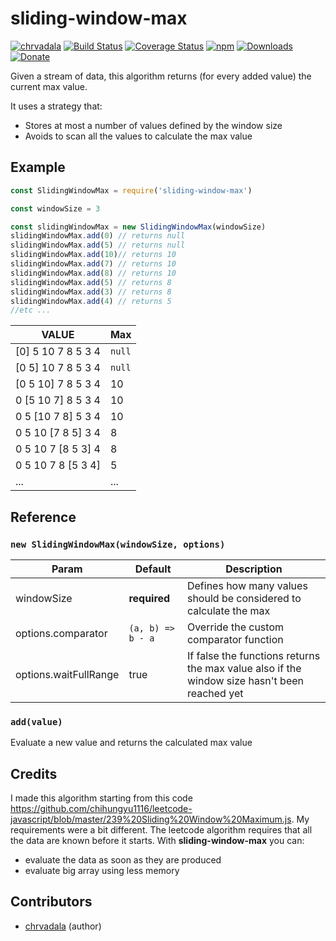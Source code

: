 # sliding-window-max

[![chrvadala](https://img.shields.io/badge/website-chrvadala-orange.svg)](https://chrvadala.github.io)
[![Build Status](https://travis-ci.org/chrvadala/sliding-window-max.svg?branch=master)](https://travis-ci.org/chrvadala/sliding-window-max)
[![Coverage Status](https://coveralls.io/repos/github/chrvadala/sliding-window-max/badge.svg?branch=master)](https://coveralls.io/github/chrvadala/sliding-window-max?branch=master)
[![npm](https://img.shields.io/npm/v/sliding-window-max.svg?maxAge=2592000?style=plastic)](https://www.npmjs.com/package/sliding-window-max)
[![Downloads](https://img.shields.io/npm/dm/sliding-window-max.svg)](https://www.npmjs.com/package/sliding-window-max)
[![Donate](https://img.shields.io/badge/donate-PayPal-green.svg)](https://www.paypal.me/chrvadala/25)

Given a stream of data, this algorithm returns (for every added value) the current max value.

It uses a strategy that:
 - Stores at most a number of values defined by the window size
 - Avoids to scan all the values to calculate the max value

## Example

```javascript
const SlidingWindowMax = require('sliding-window-max')

const windowSize = 3

const slidingWindowMax = new SlidingWindowMax(windowSize)
slidingWindowMax.add(0) // returns null
slidingWindowMax.add(5) // returns null
slidingWindowMax.add(10)// returns 10
slidingWindowMax.add(7) // returns 10
slidingWindowMax.add(8) // returns 10
slidingWindowMax.add(5) // returns 8
slidingWindowMax.add(3) // returns 8
slidingWindowMax.add(4) // returns 5
//etc ...
```

| VALUE                    | Max   |
|--------------------------|-------|
| [0] 5  10  7  8  5  3  4 | `null`|
| [0  5] 10  7  8  5  3  4 | `null`|
| [0  5  10] 7  8  5  3  4 | 10    |
|  0 [5  10  7] 8  5  3  4 | 10    |
|  0  5 [10  7  8] 5  3  4 | 10    |
|  0  5  10 [7  8  5] 3  4 | 8     |
|  0  5  10  7 [8  5  3] 4 | 8     |
|  0  5  10  7  8 [5  3  4]| 5     |
|...                       | ...   |

## Reference

### `new SlidingWindowMax(windowSize, options)`
|Param                |Default            |Description|
|---------------------|-------------------|-----------|
|windowSize           |**required**       | Defines how many values should be considered to calculate the max |
|options.comparator   | `(a, b) => b - a` | Override the custom comparator function
|options.waitFullRange| true             | If false the functions returns the max value also if the window size hasn't been reached yet

### `add(value)`
Evaluate a new value and returns the calculated max value

## Credits
I made this algorithm starting from this code https://github.com/chihungyu1116/leetcode-javascript/blob/master/239%20Sliding%20Window%20Maximum.js.
My requirements were a bit different. The leetcode algorithm requires that all the data are known before it starts.
With **sliding-window-max** you can:
 - evaluate the data as soon as they are produced
 - evaluate big array using less memory

 ## Contributors
 - [chrvadala](https://github.com/chrvadala) (author)